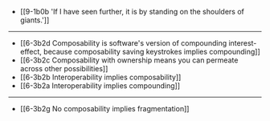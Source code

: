 - [[9-1b0b 'If I have seen further, it is by standing on the shoulders of giants.']]
---
- [[6-3b2d Composability is software's version of compounding interest-effect, because composability saving keystrokes implies compounding]]
- [[6-3b2c Composability with ownership means you can permeate across other possibilities]]
- [[6-3b2b Interoperability implies composability]]
- [[6-3b2a Interoperability implies compounding]]
---
- [[6-3b2g No composability implies fragmentation]]
